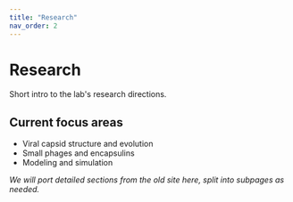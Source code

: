 ```yaml
---
title: "Research"
nav_order: 2
---
```


# Research

Short intro to the lab's research directions.

## Current focus areas
- Viral capsid structure and evolution
- Small phages and encapsulins
- Modeling and simulation

_We will port detailed sections from the old site here, split into subpages as needed._

